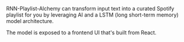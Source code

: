 RNN-Playlist-Alchemy can transform input text into a curated Spotify 
playlist for you by leveraging AI and a LSTM (long short-term memory) 
model architecture.

The model is exposed to a frontend UI that's built from React.
